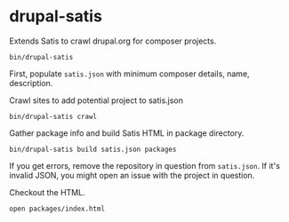 drupal-satis
====================

Extends Satis to crawl drupal.org for composer projects.


`bin/drupal-satis`

First, populate `satis.json` with minimum composer details, name, description.

Crawl sites to add potential project to satis.json

`bin/drupal-satis crawl`

Gather package info and build Satis HTML in package directory.

`bin/drupal-satis build satis.json packages`

If you get errors, remove the repository in question from `satis.json`.  If it's invalid JSON, you might open an issue with the project in question.

Checkout the HTML.

`open packages/index.html`
